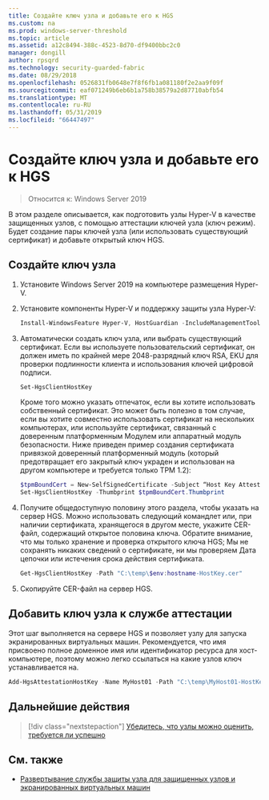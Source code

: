 ```yaml
---
title: Создайте ключ узла и добавьте его к HGS
ms.custom: na
ms.prod: windows-server-threshold
ms.topic: article
ms.assetid: a12c8494-388c-4523-8d70-df9400bbc2c0
manager: dongill
author: rpsqrd
ms.technology: security-guarded-fabric
ms.date: 08/29/2018
ms.openlocfilehash: 0526831fb0648e7f8f6fb1a081180f2e2aa9f09f
ms.sourcegitcommit: eaf071249b6eb6b1a758b38579a2d87710abfb54
ms.translationtype: MT
ms.contentlocale: ru-RU
ms.lasthandoff: 05/31/2019
ms.locfileid: "66447497"
---
```

# <a name="create-a-host-key-and-add-it-to-hgs"></a>Создайте ключ узла и добавьте его к HGS

>Относится к: Windows Server 2019


В этом разделе описывается, как подготовить узлы Hyper-V в качестве защищенных узлов, с помощью аттестации ключей узла (ключ режим). Будет создание пары ключей узла (или использовать существующий сертификат) и добавьте открытый ключ HGS.

## <a name="create-a-host-key"></a>Создайте ключ узла

1.  Установите Windows Server 2019 на компьютере размещения Hyper-V.
2.  Установите компоненты Hyper-V и поддержку защиты узла Hyper-V:

    ```powershell
    Install-WindowsFeature Hyper-V, HostGuardian -IncludeManagementTools -Restart
    ``` 

3.  Автоматически создать ключ узла, или выбрать существующий сертификат. Если вы используете пользовательский сертификат, он должен иметь по крайней мере 2048-разрядный ключ RSA, EKU для проверки подлинности клиента и использования ключей цифровой подписи.

    ```powershell
    Set-HgsClientHostKey
    ```

    Кроме того можно указать отпечаток, если вы хотите использовать собственный сертификат. 
    Это может быть полезно в том случае, если вы хотите совместно использовать сертификат на нескольких компьютерах, или используйте сертификат, связанный с доверенным платформенным Модулем или аппаратный модуль безопасности. Ниже приведен пример создания сертификата привязкой доверенный платформенный модуль (который предотвращает его закрытый ключ украден и использован на другом компьютере и требуется только TPM 1.2):

    ```powershell
    $tpmBoundCert = New-SelfSignedCertificate -Subject “Host Key Attestation ($env:computername)” -Provider “Microsoft Platform Crypto Provider”
    Set-HgsClientHostKey -Thumbprint $tpmBoundCert.Thumbprint
    ```

4.  Получите общедоступную половину этого раздела, чтобы указать на сервер HGS. Можно использовать следующий командлет или, при наличии сертификата, хранящегося в другом месте, укажите CER-файл, содержащий открытое половина ключа. Обратите внимание, что мы только хранение и проверка открытого ключа HGS; Мы не сохранять никаких сведений о сертификате, ни мы проверяем Дата цепочки или истечения срока действия сертификата.

    ```powershell
    Get-HgsClientHostKey -Path "C:\temp\$env:hostname-HostKey.cer"
    ```

5.  Скопируйте CER-файл на сервер HGS.

## <a name="add-the-host-key-to-the-attestation-service"></a>Добавить ключ узла к службе аттестации

Этот шаг выполняется на сервере HGS и позволяет узлу для запуска экранированных виртуальных машин. Рекомендуется, что имя присвоено полное доменное имя или идентификатор ресурса для хост-компьютере, поэтому можно легко ссылаться на какие узлов ключ устанавливается на.

```powershell
Add-HgsAttestationHostKey -Name MyHost01 -Path "C:\temp\MyHost01-HostKey.cer"
``` 

## <a name="next-step"></a>Дальнейшие действия

> [!div class="nextstepaction"]
> [Убедитесь, что узлы можно оценить, требуется ли успешно](guarded-fabric-confirm-hosts-can-attest-successfully.md)

## <a name="see-also"></a>См. также

- [Развертывание службы защиты узла для защищенных узлов и экранированных виртуальных машин](guarded-fabric-deploying-hgs-overview.md)
